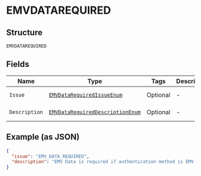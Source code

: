 
# EMVDATAREQUIRED

## Structure

`EMVDATAREQUIRED`

## Fields

| Name | Type | Tags | Description | Getter | Setter |
|  --- | --- | --- | --- | --- | --- |
| `Issue` | [`EMVDataRequiredIssueEnum`](../../doc/models/emv-data-required-issue-enum.md) | Optional | - | EMVDataRequiredIssueEnum getIssue() | setIssue(EMVDataRequiredIssueEnum issue) |
| `Description` | [`EMVDataRequiredDescriptionEnum`](../../doc/models/emv-data-required-description-enum.md) | Optional | - | EMVDataRequiredDescriptionEnum getDescription() | setDescription(EMVDataRequiredDescriptionEnum description) |

## Example (as JSON)

```json
{
  "issue": "EMV_DATA_REQUIRED",
  "description": "EMV Data is required if authentication method is EMV."
}
```


